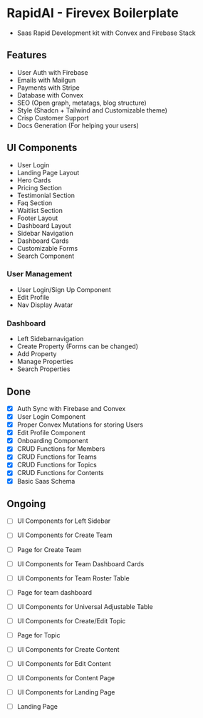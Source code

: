 # RapidAI - Firevex Boilerplate
- Saas Rapid Development kit with Convex and Firebase Stack

## Features
- User Auth with Firebase
- Emails with Mailgun
- Payments with Stripe
- Database with Convex
- SEO (Open graph, metatags, blog structure)
- Style (Shadcn + Tailwind and Customizable theme)
- Crisp Customer Support
- Docs Generation (For helping your users)

## UI Components
- User Login
- Landing Page Layout
- Hero Cards
- Pricing Section
- Testimonial Section
- Faq Section
- Waitlist Section
- Footer Layout
- Dashboard Layout
- Sidebar Navigation
- Dashboard Cards
- Customizable Forms
- Search Component

### User Management
- User Login/Sign Up Component
- Edit Profile
- Nav Display Avatar

### Dashboard
- Left Sidebarnavigation
- Create Property (Forms can be changed)
- Add Property
- Manage Properties  
- Search Properties 

## Done
- [x] Auth Sync with Firebase and Convex
- [x] User Login Component
- [x] Proper Convex Mutations for storing Users
- [x] Edit Profile Component
- [x] Onboarding Component
- [x] CRUD Functions for Members
- [x] CRUD Functions for Teams
- [x] CRUD Functions for Topics
- [x] CRUD Functions for Contents
- [x] Basic Saas Schema

## Ongoing 
- [ ] UI Components for Left Sidebar
- [ ] UI Components for Create Team 
- [ ] Page for Create Team
- [ ] UI Components for Team Dashboard Cards
- [ ] UI Components for Team Roster Table
- [ ] Page for team dashboard
- [ ] UI Components for Universal Adjustable Table
- [ ] UI Components for Create/Edit Topic
- [ ] Page for Topic
- [ ] UI Components for Create Content
- [ ] UI Components for Edit Content
- [ ] UI Components for Content Page
- [ ] UI Components for Landing Page
- [ ] Landing Page 

